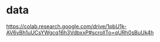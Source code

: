 # data
https://colab.research.google.com/drive/1pbU1k-AV6vBh1uUCsYWgcq16h3VdbxxP#scrollTo=qURh0sBuUk4h
